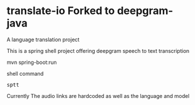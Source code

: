# translate-io Forked to deepgram-java
A language translation project <br/>

This is a spring shell project offering deepgram speech to text transcription <br/>

mvn spring-boot:run <br/>

shell command <br/>

<pre>
sptt
</pre>


Currently The audio links are hardcoded as well as the language and model
